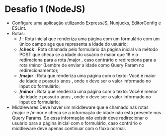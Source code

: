 # Desafio 1 (NodeJS)

- Configure uma aplicação utilizando ExpressJS, Nunjucks, EditorConfig e ESLint.
- Rotas:
  - **/** : Rota inicial que renderiza uma página com um formulário com um único campo age
    que representa a idade do usuário;
  - **/check** : Rota chamada pelo formulário da página inicial via método POST que checa se a
    idade do usuário é maior que 18 e o redireciona para a rota /major , caso contrário o
    redireciona para a rota /minor (Lembre de enviar a idade como Query Param no
    redirecionamento);
  - **/major** : Rota que renderiza uma página com o texto: Você é maior de idade e
    possui x anos , onde x deve ser o valor informado no input do formulário;
  - **/minor** : Rota que renderiza uma página com o texto: Você é menor de idade e
    possui x anos , onde x deve ser o valor informado no input do formulário;
- Middlewares
    Deve haver um middleware que é chamado nas rotas /major e /minor e checa se a
    informação de idade não está presente nos Query Params. Se essa informação não existir deve
    redirecionar o usuário para a página inicial com o formulário, caso contrário o middleware deve
    apenas continuar com o fluxo normal.
